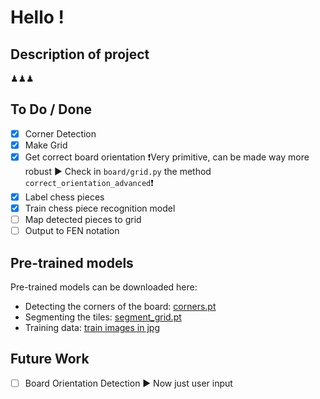 # Hello !

## Description of project
♟♟♟

## To Do / Done
 - [x] Corner Detection
 - [x] Make Grid
 - [x] Get correct board orientation ❗Very primitive, can be made way more robust ► Check in `board/grid.py` the method `correct_orientation_advanced`❗
 - [X] Label chess pieces
 - [X] Train chess piece recognition model
 - [ ] Map detected pieces to grid
 - [ ] Output to FEN notation

## Pre-trained models
Pre-trained models can be downloaded here:
* Detecting the corners of the board: [corners.pt](https://1drv.ms/u/s!AtF_ruDO-AX-jhIXY82GK4tqbrni?e=OY8b9s)
* Segmenting the tiles: [segment_grid.pt](https://1drv.ms/u/s!AtF_ruDO-AX-jiA2mkErqoB3VrHU?e=rlrAb1)
* Training data: [train images in jpg](https://1drv.ms/f/s!AtF_ruDO-AX-jiFG-6Im3EnM0mNI?e=tolJ7L)

## Future Work
- [ ] Board Orientation Detection ► Now just user input 

